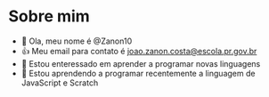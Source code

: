 # Sobre mim
- 👋 Ola, meu nome é @Zanon10
- :+1: Meu email para contato é joao.zanon.costa@escola.pr.gov.br
- 👀 Estou enteressado em aprender a programar novas linguagens
- 🌱 Estou aprendendo a programar recentemente a linguagem de JavaScript e Scratch
<!---
Zanon10/Zanon10 is a ✨ special ✨ repository because its `README.md` (this file) appears on your GitHub profile.
You can click the Preview link to take a look at your changes.
--->
